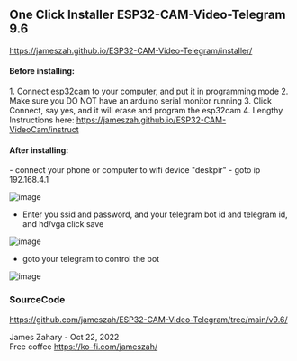 
<h2>One Click Installer ESP32-CAM-Video-Telegram 9.6 </h2>

<a href="https://jameszah.github.io/ESP32-CAM-Video-Telegram/installer/">https://jameszah.github.io/ESP32-CAM-Video-Telegram/installer/</a>

<h4>Before installing:</h4>
  1.  Connect esp32cam to your computer, and put it in programming mode      
  2.  Make sure you DO NOT have an arduino serial monitor running      
  3.  Click Connect, say yes, and it will erase and program the esp32cam      
  4.  Lengthy Instructions here: <a href="https://jameszah.github.io/ESP32-CAM-VideoCam/instruct">https://jameszah.github.io/ESP32-CAM-VideoCam/instruct</a>  

<script type="module" src="https://unpkg.com/esp-web-tools@9.0.3/dist/web/install-button.js?module"></script>   
<esp-web-install-button manifest="manifest.json"></esp-web-install-button>   
              
         
<h4>After installing:</h4>
  -  connect your phone or computer to wifi device "deskpir"
  -  goto ip 192.168.4.1      

![image](https://user-images.githubusercontent.com/36938190/197415599-c81690fa-3948-4fe7-86ab-86ed3ca8f181.png)
  -  Enter you ssid and password, and your telegram bot id and telegram id, and hd/vga click save

![image](https://user-images.githubusercontent.com/36938190/197415610-52ecf0e4-98ea-4b4c-a443-cd6294ca1589.png)
  -  goto your telegram to control the bot

![image](https://user-images.githubusercontent.com/36938190/197415724-e0a9573a-701f-4d42-a206-b958972be5b3.png)


<h3>SourceCode</h3>

  <a href="https://github.com/jameszah/ESP32-CAM-Video-Telegram/tree/main/v9.6/">https://github.com/jameszah/ESP32-CAM-Video-Telegram/tree/main/v9.6/</a>      
     
       
James Zahary - Oct 22, 2022      
Free coffee <a href="https://ko-fi.com/jameszah">https://ko-fi.com/jameszah/</a>    

